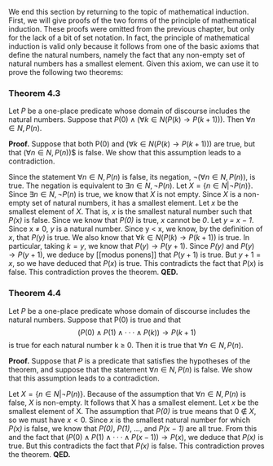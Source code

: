 We end this section by returning to the topic of mathematical induction. First, we will give proofs of the two forms of the principle of mathematical induction. These proofs were omitted from the previous chapter, but only for the lack of a bit of set notation. In fact, the principle of mathematical induction is valid only because it follows from one of the basic axioms that define the natural numbers, namely the fact that any non-empty set of natural numbers has a smallest element. Given this axiom, we can use it to
prove the following two theorems:

### Theorem 4.3
Let *P* be a one-place predicate whose domain of discourse includes the natural numbers. Suppose that $P(0) \wedge (\forall k \in N (P(k) \rightarrow P(k + 1)))$. Then $\forall n \in N, P(n)$.

**Proof.**
Suppose that both P(0) and $(\forall k \in N (P(k) \rightarrow P(k + 1)))$ are true, but that $(\forall n \in N, P(n)$)$ is false. We show that this assumption leads to a contradiction.

Since the statement $\forall n \in N, P(n)$ is false, its negation, $\neg(\forall n \in N, P(n))$, is true. The negation is equivalent to $\exists n \in N, \neg P(n)$. Let $X = \{n \in N| \neg P(n)\}$. Since $∃n ∈ N, ¬P(n)$ is true, we know that *X* is not empty. Since *X* is a non-empty set of natural numbers, it has a smallest element. Let *x* be the smallest element of *X*. That is, *x* is the smallest natural number such that *P(x)* is false. Since we know that *P(0)* is true, *x* cannot be *0*. Let *y = x − 1*. Since x $\neq$ 0, *y* is a natural number. Since y $\lt$ x, we know, by the definition of *x*, that *P(y)* is true. We also know that $\forall k \in N(P(k) \rightarrow P(k+1))$ is true. In particular, taking $k = y$, we know that $P(y) \rightarrow P(y+1)$. Since *P(y)* and $P(y) \rightarrow P(y + 1)$, we deduce by [[modus ponens]] that $P(y + 1)$ is true. But $y+1 = x$, so we have deduced that $P(x)$ is true. This contradicts the fact that $P(x)$ is false. This contradiction proves the theorem.
**QED.**

### Theorem 4.4
Let *P* be a one-place predicate whose domain of discourse includes the natural numbers. Suppose that P(0) is true and that
$$
(P(0) \wedge P(1) \wedge · · · \wedge P(k)) \rightarrow P(k + 1)
$$
is true for each natural number k $\geq$ 0. Then it is true that $\forall n \in N, P(n)$.

**Proof.**
Suppose that *P* is a predicate that satisfies the hypotheses of the theorem, and suppose that the statement $\forall n \in N, P(n)$ is false. We show that this assumption leads to a contradiction.

Let $X = \{n \in N| \neg P(n)\}$. Because of the assumption that $\forall n \in N, P(n)$ is false, *X* is non-empty. It follows that X has a smallest element. Let *x* be the smallest element of X. The assumption that *P(0)* is true means that 0 $\notin$ *X*, so we must have $x \lt 0$. Since *x* is the smallest natural number for which *P(x)* is false, we know that *P(0)*, *P(1)*, …, and *P(x − 1)* are all true. From this and the fact that $(P(0) \wedge P(1) \wedge · · · \wedge P(x −1)) \rightarrow P(x)$, we deduce that *P(x)* is true. But this contradicts the fact that *P(x)* is false. This contradiction proves the theorem.
**QED.**